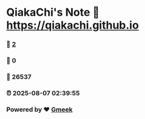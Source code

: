 # QiakaChi's Note :link: https://qiakachi.github.io 
### :page_facing_up: [2](https://qiakachi.github.io/tag.html) 
### :speech_balloon: 0 
### :hibiscus: 26537 
### :alarm_clock: 2025-08-07 02:39:55 
### Powered by :heart: [Gmeek](https://github.com/Meekdai/Gmeek)

